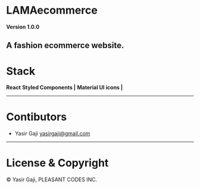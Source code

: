 # LAMAecommerce

**Version 1.0.0**

A fashion ecommerce website.
---
# Stack
**React**
**Styled Components |**
**Material UI icons |**


---
# Contibutors
- Yasir Gaji <yasirgaji@gmail.com>

---
# License & Copyright

© Yasir Gaji, PLEASANT CODES INC.
